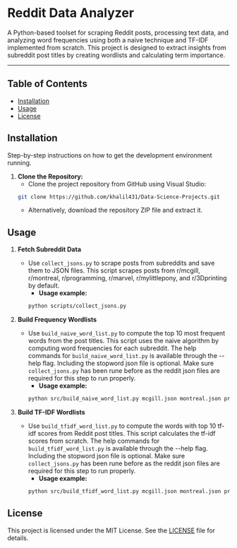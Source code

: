 # Reddit Data Analyzer  

A Python-based toolset for scraping Reddit posts, processing text data, and analyzing word frequencies using both a naive technique and TF-IDF implemented from scratch. This project is designed to extract insights from subreddit post titles by creating wordlists and calculating term importance.  

---

## Table of Contents

- [Installation](#installation)
- [Usage](#usage)
- [License](#license)

## Installation
Step-by-step instructions on how to get the development environment running.

1. **Clone the Repository:**
    - Clone the project repository from GitHub using Visual Studio:
     ```bash
     git clone https://github.com/khalil431/Data-Science-Projects.git
     ```
    - Alternatively, download the repository ZIP file and extract it.
   
## Usage

1. **Fetch Subreddit Data**
    - Use `collect_jsons.py` to scrape posts from subreddits and save them to JSON files. This script scrapes posts from r/mcgill, r/montreal, r/programming, r/marvel, r/mylittlepony, and r/3Dprinting by default.
        - **Usage example:**
        ```bash
        python scripts/collect_jsons.py
        ```

2. **Build Frequency Wordlists**
    - Use `build_naive_word_list.py` to compute the top 10 most frequent words from the post titles. This script uses the naive algorithm by computing word frequencies for each subreddit. The help commands for `build_naive_word_list.py` is available through the --help flag. Including the stopword json file is optional. Make sure `collect_jsons.py` has been rune before as the reddit json files are required for this step to run properly.
        - **Usage example:**
        ```bash
        python src/build_naive_word_list.py mcgill.json montreal.json programming.json marvel.json mylittlepony.json 3Dprinting.json -o naive_wordlist.json -s stopwords/stop_words_english.json
        ```

3. **Build TF-IDF Wordlists**

    - Use `build_tfidf_word_list.py` to compute the words with top 10 tf-idf scores from Reddit post titles. This script calculates the tf-idf scores from scratch. The help commands for `build_tfidf_word_list.py` is available through the --help flag. Including the stopword json file is optional. Make sure `collect_jsons.py` has been rune before as the reddit json files are required for this step to run properly.
        - **Usage example:**
        ```bash
        python src/build_tfidf_word_list.py mcgill.json montreal.json programming.json marvel.json mylittlepony.json 3Dprinting.json -o tfidf_wordlist.json -s stopwords/stop_words_english.json
        ```

## License

This project is licensed under the MIT License. See the [LICENSE](LICENSE) file for details.

